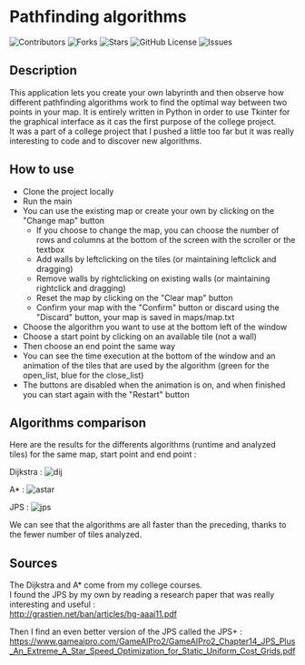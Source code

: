 # Pathfinding algorithms

![Contributors](https://img.shields.io/github/contributors/simonperrigault/labyrinthe)
![Forks](https://img.shields.io/github/forks/simonperrigault/labyrinthe)
![Stars](https://img.shields.io/github/stars/simonperrigault/labyrinthe)
![GitHub License](https://img.shields.io/github/license/simonperrigault/labyrinthe)
![Issues](https://img.shields.io/github/issues/simonperrigault/labyrinthe)

## Description

This application lets you create your own labyrinth and then observe how different pathfinding algorithms work to find the optimal way between two points in your map. 
It is entirely written in Python in order to use Tkinter for the graphical interface as it cas the first purpose of the college project.  
It was a part of a college project that I pushed a little too far but it was really interesting to code and to discover new algorithms.

## How to use

* Clone the project locally
* Run the main
* You can use the existing map or create your own by clicking on the "Change map" button
  * If you choose to change the map, you can choose the number of rows and columns at the bottom of the screen with the scroller or the textbox
  * Add walls by leftclicking on the tiles (or maintaining leftclick and dragging)
  * Remove walls by rightclicking on existing walls (or maintaining rightclick and dragging)
  * Reset the map by clicking on the "Clear map" button
  * Confirm your map with the "Confirm" button or discard using the "Discard" button, your map is saved in maps/map.txt
* Choose the algorithm you want to use at the bottom left of the window
* Choose a start point by clicking on an available tile (not a wall)
* Then choose an end point the same way
* You can see the time execution at the bottom of the window and an animation of the tiles that are used by the algorithm (green for the open_list, blue for the close_list)
* The buttons are disabled when the animation is on, and when finished you can start again with the "Restart" button

## Algorithms comparison

Here are the results for the differents algorithms (runtime and analyzed tiles) for the same map, start point and end point :

Dijkstra :
![dij](https://github.com/simonperrigault/labyrinthe_solver/assets/104863230/aa39cb1b-2d49-4b50-8d62-7f5ea572ac7d)

A* :
![astar](https://github.com/simonperrigault/labyrinthe_solver/assets/104863230/4f3fc333-43b9-4e64-bf61-8d16bb743931)

JPS :
![jps](https://github.com/simonperrigault/labyrinthe_solver/assets/104863230/d09cb788-b61c-4257-a92d-33a32a6c8ef7)

We can see that the algorithms are all faster than the preceding, thanks to the fewer number of tiles analyzed.

## Sources

The Dijkstra and A* come from my college courses.  
I found the JPS by my own by reading a research paper that was really interesting and useful :  
http://grastien.net/ban/articles/hg-aaai11.pdf

Then I find an even better version of the JPS called the JPS+ :  
https://www.gameaipro.com/GameAIPro2/GameAIPro2_Chapter14_JPS_Plus_An_Extreme_A_Star_Speed_Optimization_for_Static_Uniform_Cost_Grids.pdf


